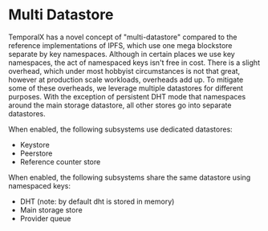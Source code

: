 # Multi Datastore

TemporalX has a novel concept of "multi-datastore" compared to the reference implementations of IPFS, which use one mega blockstore separate by key namespaces. Although in certain places we use key namespaces, the act of namespaced keys isn't free in cost. There is a slight overhead, which under most hobbyist circumstances is not that great, however at production scale workloads, overheads add up. To mitigate some of these overheads, we leverage multiple datastores for different purposes. With the exception of persistent DHT mode that namespaces around the main storage datastore, all other stores go into separate datastores.

When enabled, the following subsystems use dedicated datastores:

* Keystore
* Peerstore
* Reference counter store

When enabled, the following subsystems share the same datastore using namespaced keys:

* DHT (note: by default dht is stored in memory)
* Main storage store
* Provider queue